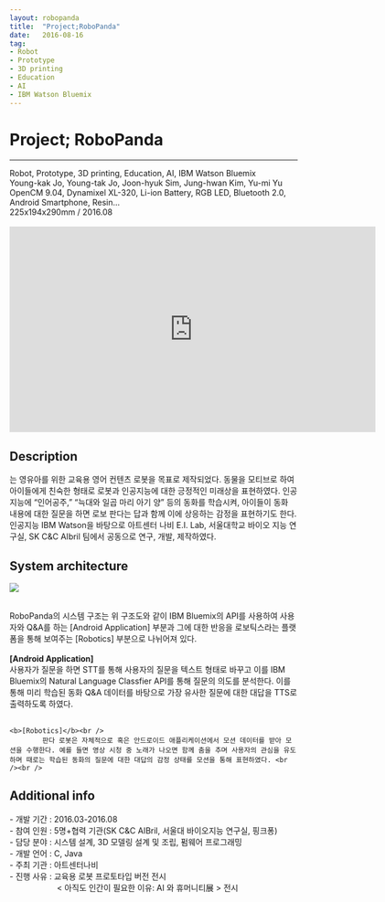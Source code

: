 ```yaml
---
layout: robopanda
title:  "Project;RoboPanda"
date:   2016-08-16
tag:
- Robot
- Prototype
- 3D printing
- Education
- AI
- IBM Watson Bluemix
---
```

<h1> Project; RoboPanda</h1>
<hr />
Robot, Prototype, 3D printing, Education, AI, IBM Watson Bluemix<br />
Young-kak Jo, Young-tak Jo, Joon-hyuk Sim, Jung-hwan Kim, Yu-mi Yu<br />
OpenCM 9.04, Dynamixel XL-320, Li-ion Battery, RGB LED, Bluetooth 2.0, Android Smartphone, Resin...<br />
225x194x290mm / 2016.08<br /><br />

<iframe width="640" height="360" src="https://www.youtube-nocookie.com/embed/gykpOmr_D9E?controls=0&amp;showinfo=0" frameborder="0" allowfullscreen></iframe>

<h2> Description</h2>
      <Robo Panda>는 영유아를 위한 교육용 영어 컨텐츠 로봇을 목표로 제작되었다. 동물을 모티브로 하여 아이들에게 친숙한 형태로 로봇과 인공지능에 대한 긍정적인 미래상을 표현하였다. 인공지능에 “인어공주,” “늑대와 일곱 마리 아기 양” 등의 동화를 학습시켜, 아이들이 동화 내용에 대한 질문을 하면 로보 판다는 답과 함께 이에 상응하는 감정을 표현하기도 한다. 인공지능 IBM Watson을 바탕으로 아트센터 나비 E.I. Lab, 서울대학교 바이오 지능 연구실, SK C&C AIbril 팀에서 공동으로 연구, 개발, 제작하였다.<br />

<h2> System architecture</h2>

<a href="{{ site.url }}/images/robopanda_sys.png"><img src="{{ site.url }}/images/robopanda_sys.png"></a> 

 <br />RoboPanda의 시스템 구조는 위 구조도와 같이 IBM Bluemix의 API를 사용하여 사용자와 Q&A를 하는 [Android Application] 부분과 그에 대한 반응을 로보틱스라는 플랫폼을 통해 보여주는 [Robotics] 부분으로 나뉘어져 있다.
<br /><br />
 	<b>[Android Application]</b><br />
 		     사용자가 질문을 하면 STT를 통해 사용자의 질문을 텍스트 형태로 바꾸고 이를 IBM Bluemix의 Natural Language Classfier API를 통해 질문의 의도를 분석한다. 이를 통해  미리 학습된 동화 Q&A 데이터를 바탕으로 가장 유사한 질문에 대한 대답을 TTS로 출력하도록 하였다. <br /><br />

	<b>[Robotics]</b><br />
		    판다 로봇은 자체적으로 혹은 안드로이드 애플리케이션에서 모션 데이터를 받아 모션을 수행한다. 예를 들면 영상 시청 중 노래가 나오면 함께 춤을 추며 사용자의 관심을 유도하며 때로는 학습된 동화의 질문에 대한 대답의 감정 상태를 모션을 통해 표현하였다. <br /><br />

<h2> Additional info</h2>
	- 개발 기간		:     2016.03-2016.08<br />
	- 참여 인원		:     5명+협력 기관(SK C&C AIBril, 서울대 바이오지능 연구실, 핑크퐁)<br />
	- 담당 분야		:     시스템 설계, 3D 모델링 설계 및 조립, 펌웨어 프로그래밍<br />
	- 개발 언어		:     C, Java<br />
	- 주최 기관		:     아트센터나비<br />
	- 진행 사유		:     교육용 로봇 프로토타입 버전 전시<br />
	&nbsp; &nbsp; &nbsp; &nbsp; &nbsp; &nbsp; &nbsp; &nbsp; &nbsp; &nbsp; &nbsp;< 아직도 인간이 필요한 이유: AI 와 휴머니티展 > 전시<br />